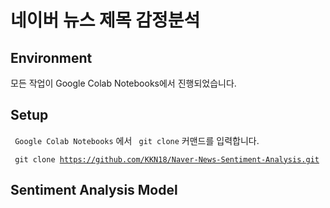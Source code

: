 # 네이버 뉴스 제목 감정분석

## Environment
모든 작업이 Google Colab Notebooks에서 진행되었습니다.

## Setup
<code> Google Colab Notebooks</code> 에서 <code> git clone</code> 커맨드를 입력합니다.

<code> git clone https://github.com/KKN18/Naver-News-Sentiment-Analysis.git</code>


## Sentiment Analysis Model

